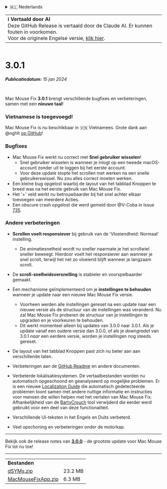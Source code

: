 <details>
<summary>🇳🇱 Nederlands</summary>

[🇬🇧 English (GitHub Release)](https://github.com/noah-nuebling/mac-mouse-fix/releases/tag/3.0.1)\
[🇦🇩 Català](https://redirect.macmousefix.com/?target=mmf-release&tag=3.0.1&locale=ca)\
[🇩🇪 Deutsch](https://redirect.macmousefix.com/?target=mmf-release&tag=3.0.1&locale=de)\
[🇪🇸 Español](https://redirect.macmousefix.com/?target=mmf-release&tag=3.0.1&locale=es)\
[🇫🇷 Français](https://redirect.macmousefix.com/?target=mmf-release&tag=3.0.1&locale=fr)\
[🇮🇩 Indonesia](https://redirect.macmousefix.com/?target=mmf-release&tag=3.0.1&locale=id)\
[🇮🇹 Italiano](https://redirect.macmousefix.com/?target=mmf-release&tag=3.0.1&locale=it)\
[🇭🇺 Magyar](https://redirect.macmousefix.com/?target=mmf-release&tag=3.0.1&locale=hu)\
**🇳🇱 Nederlands**\
[🇵🇱 Polski](https://redirect.macmousefix.com/?target=mmf-release&tag=3.0.1&locale=pl)\
[🇧🇷 Português (Brasil)](https://redirect.macmousefix.com/?target=mmf-release&tag=3.0.1&locale=pt-BR)\
[🇵🇹 Português (Portugal)](https://redirect.macmousefix.com/?target=mmf-release&tag=3.0.1&locale=pt-PT)\
[🇷🇴 Română](https://redirect.macmousefix.com/?target=mmf-release&tag=3.0.1&locale=ro)\
[🇸🇪 Svenska](https://redirect.macmousefix.com/?target=mmf-release&tag=3.0.1&locale=sv)\
[🇻🇳 Tiếng Việt](https://redirect.macmousefix.com/?target=mmf-release&tag=3.0.1&locale=vi)\
[🇹🇷 Türkçe](https://redirect.macmousefix.com/?target=mmf-release&tag=3.0.1&locale=tr)\
[🇨🇿 Čeština](https://redirect.macmousefix.com/?target=mmf-release&tag=3.0.1&locale=cs)\
[🇬🇷 Ελληνικά](https://redirect.macmousefix.com/?target=mmf-release&tag=3.0.1&locale=el)\
[🇷🇺 Русский](https://redirect.macmousefix.com/?target=mmf-release&tag=3.0.1&locale=ru)\
[🇺🇦 Українська](https://redirect.macmousefix.com/?target=mmf-release&tag=3.0.1&locale=uk)\
[🇮🇱 עברית](https://redirect.macmousefix.com/?target=mmf-release&tag=3.0.1&locale=he)\
[🇸🇦 العربية](https://redirect.macmousefix.com/?target=mmf-release&tag=3.0.1&locale=ar)\
[🇮🇳 हिन्दी](https://redirect.macmousefix.com/?target=mmf-release&tag=3.0.1&locale=hi)\
[🇹🇭 ไทย](https://redirect.macmousefix.com/?target=mmf-release&tag=3.0.1&locale=th)\
[🇨🇳 中文 (简体)](https://redirect.macmousefix.com/?target=mmf-release&tag=3.0.1&locale=zh-Hans)\
[🇨🇳 中文 (繁體)](https://redirect.macmousefix.com/?target=mmf-release&tag=3.0.1&locale=zh-Hant)\
[🇭🇰 中文（香港)](https://redirect.macmousefix.com/?target=mmf-release&tag=3.0.1&locale=zh-HK)\
[🇯🇵 日本語](https://redirect.macmousefix.com/?target=mmf-release&tag=3.0.1&locale=ja)\
[🇰🇷 한국어](https://redirect.macmousefix.com/?target=mmf-release&tag=3.0.1&locale=ko)\
[Help translate Mac Mouse Fix to different languages!](https://github.com/noah-nuebling/mac-mouse-fix/discussions/731)
</details>
<table align=><td>
<b>ℹ️ Vertaald door AI</b><br>
Deze GitHub Release is vertaald door de Claude AI. Er kunnen fouten in voorkomen.<br>
Voor de originele Engelse versie, <a href="https://github.com/noah-nuebling/mac-mouse-fix/releases/tag/3.0.1">klik hier</a>.
</td></table>

<table></table>

# 3.0.1
***Publicatiedatum:** 15 jan 2024*

<br>

Mac Mouse Fix **3.0.1** brengt verschillende bugfixes en verbeteringen, samen met een **nieuwe taal**!

### Vietnamese is toegevoegd!

Mac Mouse Fix is nu beschikbaar in 🇻🇳 Vietnamees. Grote dank aan @nghlt [op GitHub](https://GitHub.com/nghlt)!

### Bugfixes

- Mac Mouse Fix werkt nu correct met **Snel gebruiker wisselen**!
  - Snel gebruiker wisselen is wanneer je inlogt op een tweede macOS-account zonder uit te loggen bij het eerste account.
  - Voor deze update stopte het scrollen met werken na een snelle gebruikerswissel. Nu zou alles correct moeten werken.
- Een kleine bug opgelost waarbij de layout van het tabblad Knoppen te breed was na het eerste gebruik van Mac Mouse Fix.
- Het '+' veld werkt nu betrouwbaarder bij het snel achter elkaar toevoegen van meerdere Acties.
- Een obscure crash opgelost die werd gemeld door @V-Coba in Issue [735](https://github.com/noah-nuebling/mac-mouse-fix/issues/735).

### Andere verbeteringen

- **Scrollen voelt responsiever** bij gebruik van de 'Vloeiendheid: Normaal' instelling.
  - De animatiesnelheid wordt nu sneller naarmate je het scrollwiel sneller beweegt. Hierdoor voelt het responsiever aan wanneer je snel scrolt, terwijl het net zo vloeiend blijft wanneer je langzaam scrolt.

- De **scroll-snelheidsversnelling** is stabieler en voorspelbaarder gemaakt.
- Een mechanisme geïmplementeerd om je **instellingen te behouden** wanneer je update naar een nieuwe Mac Mouse Fix versie.
  - Voorheen werden alle instellingen gereset na een update naar een nieuwe versie als de structuur van de instellingen was veranderd. Nu zal Mac Mouse Fix proberen de structuur van je instellingen te upgraden en je voorkeuren te behouden.
  - Dit werkt momenteel alleen bij updates van 3.0.0 naar 3.0.1. Als je update vanaf een oudere versie dan 3.0.0, of als je _downgradet_ van 3.0.1 _naar_ een eerdere versie, worden je instellingen nog steeds gereset.
- De layout van het tabblad Knoppen past zich nu beter aan aan verschillende talen.
- Verbeteringen aan de [GitHub Readme](https://github.com/noah-nuebling/mac-mouse-fix#background) en andere documenten.
- Verbeterde lokalisatiesystemen. De vertaalbestanden worden nu automatisch opgeschoond en geanalyseerd op mogelijke problemen. Er is een nieuwe [Localization Guide](https://github.com/noah-nuebling/mac-mouse-fix/discussions/731) die automatisch gedetecteerde problemen toont samen met andere nuttige informatie en instructies voor mensen die willen helpen met het vertalen van Mac Mouse Fix. Afhankelijkheid van de [BartyCrouch](https://github.com/FlineDev/BartyCrouch) tool verwijderd die eerder werd gebruikt voor een deel van deze functionaliteit.
- Verschillende UI-teksten in het Engels en Duits verbeterd.
- Veel opschoning en verbeteringen onder de motorkap.

---

Bekijk ook de release notes van [**3.0.0**](https://redirect.macmousefix.com/?target=mmf-release&tag=3.0.0&locale=nl) - de grootste update voor Mac Mouse Fix tot nu toe!

---

<table align="start">
<tr>
    <td colspan=2>
        <b>Bestanden</b>
    </td>
</tr>
<tr>
    <td><a href="https://github.com/noah-nuebling/mac-mouse-fix/releases/download/3.0.1/dSYMs.zip">dSYMs.zip</a></td>
    <td>23.2 MB</td>
</tr>
<tr>
    <td><a href="https://github.com/noah-nuebling/mac-mouse-fix/releases/download/3.0.1/MacMouseFixApp.zip">MacMouseFixApp.zip</a></td>
    <td>6.3 MB</td>
</tr>
</table>